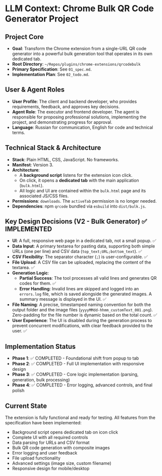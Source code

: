 # LLM Context: Chrome Bulk QR Code Generator Project

## Project Core
- **Goal**: Transform the Chrome extension from a single-URL QR code generator into a powerful bulk generation tool that operates in its own dedicated tab.
- **Root Directory**: `~/Repos/plugins/chrome-extensions/qrcodebulk`
- **Primary Specification**: See `01_spec.md`.
- **Implementation Plan**: See `02_todo.md`.

## User & Agent Roles
- **User Profile**: The client and backend developer, who provides requirements, feedback, and approves key decisions.
- **Agent Role**: The executor and frontend developer. The agent is responsible for proposing professional solutions, implementing the project, and demonstrating progress for approval.
- **Language**: Russian for communication, English for code and technical terms.

## Technical Stack & Architecture
- **Stack**: Plain HTML, CSS, JavaScript. No frameworks.
- **Manifest**: Version 3.
- **Architecture**:
    - A **background script** listens for the extension icon click.
    - On click, it opens a **dedicated tab** with the main application (`bulk.html`).
    - All logic and UI are contained within the `bulk.html` page and its associated JS/CSS files.
- **Permissions**: `downloads`. The `activeTab` permission is no longer needed.
- **Dependencies**: npm `qrcode` bundled via `esbuild` into `dist/bulk.js`.

## Key Design Decisions (V2 - Bulk Generator) ✅ IMPLEMENTED
- **UI**: A full, responsive web page in a dedicated tab, not a small popup. ✅
- **Data Input**: A primary textarea for pasting data, supporting both simple URLs (one per line) and CSV data (`top_text;URL;bottom_text`). ✅
- **CSV Flexibility**: The separator character (`;`) is user-configurable. ✅
- **File Upload**: A CSV file can be uploaded, replacing the content of the textarea. ✅
- **Generation Logic**:
    - **Partial Success**: The tool processes all valid lines and generates QR codes for them. ✅
    - **Error Handling**: Invalid lines are skipped and logged into an `errors.log` file, which is saved alongside the generated images. A summary message is displayed in the UI. ✅
- **File Naming**: A precise, timestamped naming convention for both the output folder and the image files (`yyyyMMdd-hhmm_customText_001.png`). Zero-padding for the file number is dynamic based on the total count. ✅
- **User Experience**: The UI is disabled during the generation process to prevent concurrent modifications, with clear feedback provided to the user. ✅

## Implementation Status
- **Phase 1**: ✅ COMPLETED - Foundational shift from popup to tab
- **Phase 2**: ✅ COMPLETED - Full UI implementation with responsive design
- **Phase 3**: ✅ COMPLETED - Core logic implementation (parsing, generation, bulk processing)
- **Phase 4**: ✅ COMPLETED - Error logging, advanced controls, and final polish

## Current State
The extension is fully functional and ready for testing. All features from the specification have been implemented:
- Background script opens dedicated tab on icon click
- Complete UI with all required controls
- Data parsing for URLs and CSV format
- Bulk QR code generation with composite images
- Error logging and user feedback
- File upload functionality
- Advanced settings (image size, custom filename)
- Responsive design for mobile/desktop

